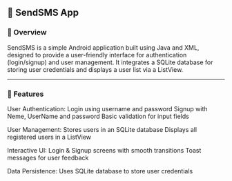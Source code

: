 ## 📱 SendSMS App
### 📌 Overview
SendSMS is a simple Android application built using Java and XML, designed to provide a user-friendly interface for authentication (login/signup) and user management. It integrates a SQLite database for storing user credentials and displays a user list via a ListView.

--- 
### 🚀 Features
User Authentication:
Login using username and password
Signup with Neme, UserName and password
Basic validation for input fields

User Management:
Stores users in an SQLite database
Displays all registered users in a ListView

Interactive UI:
Login & Signup screens with smooth transitions
Toast messages for user feedback

Data Persistence:
Uses SQLite database to store user credentials

